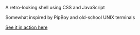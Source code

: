 A retro-looking shell using CSS and JavaScript


Somewhat inspired by PipBoy and old-school UNIX terminals

[See it in action here](http://andersevenrud.github.io/shell/)
